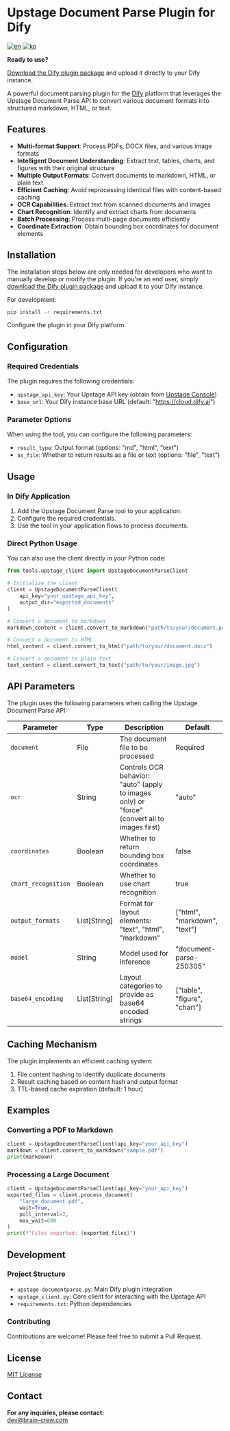 # Upstage Document Parse Plugin for Dify

[![en](https://img.shields.io/badge/lang-English-blue.svg)](README.md)
[![ko](https://img.shields.io/badge/lang-한국어-red.svg)](README_KO.md)

**Ready to use?**

[Download the Dify plugin package](https://www.dropbox.com/scl/fi/ehbl0zmd409njmq2tmya3/upstage-documentparse.difypkg?rlkey=my8l73m70emtnc9fi1mo0tvg7&st=a10wvxty&dl=1) and upload it directly to your Dify instance.

A powerful document parsing plugin for the [Dify](https://dify.ai) platform that leverages the Upstage Document Parse API to convert various document formats into structured markdown, HTML, or text.

## Features

- **Multi-format Support**: Process PDFs, DOCX files, and various image formats
- **Intelligent Document Understanding**: Extract text, tables, charts, and figures with their original structure
- **Multiple Output Formats**: Convert documents to markdown, HTML, or plain text
- **Efficient Caching**: Avoid reprocessing identical files with content-based caching
- **OCR Capabilities**: Extract text from scanned documents and images
- **Chart Recognition**: Identify and extract charts from documents
- **Batch Processing**: Process multi-page documents efficiently
- **Coordinate Extraction**: Obtain bounding box coordinates for document elements

## Installation

The installation steps below are only needed for developers who want to manually develop or modify the plugin. If you're an end user, simply [download the Dify plugin package](https://www.dropbox.com/scl/fi/ehbl0zmd409njmq2tmya3/upstage-documentparse.difypkg?rlkey=my8l73m70emtnc9fi1mo0tvg7&st=a10wvxty&dl=0) and upload it to your Dify instance.

For development:

```bash
pip install -r requirements.txt
```

Configure the plugin in your Dify platform.

## Configuration

### Required Credentials

The plugin requires the following credentials:

- `upstage_api_key`: Your Upstage API key (obtain from [Upstage Console](https://console.upstage.ai))
- `base_url`: Your Dify instance base URL (default: "https://cloud.dify.ai")

### Parameter Options

When using the tool, you can configure the following parameters:

- `result_type`: Output format (options: "md", "html", "text")
- `as_file`: Whether to return results as a file or text (options: "file", "text")

## Usage

### In Dify Application

1. Add the Upstage Document Parse tool to your application.
2. Configure the required credentials.
3. Use the tool in your application flows to process documents.

### Direct Python Usage

You can also use the client directly in your Python code:

```python
from tools.upstage_client import UpstageDocumentParseClient

# Initialize the client
client = UpstageDocumentParseClient(
    api_key="your_upstage_api_key",
    output_dir="exported_documents"
)

# Convert a document to markdown
markdown_content = client.convert_to_markdown("path/to/your/document.pdf")

# Convert a document to HTML
html_content = client.convert_to_html("path/to/your/document.docx")

# Convert a document to plain text
text_content = client.convert_to_text("path/to/your/image.jpg")
```

## API Parameters

The plugin uses the following parameters when calling the Upstage Document Parse API:

| Parameter | Type | Description | Default |
|-----------|------|-------------|---------|
| `document` | File | The document file to be processed | Required |
| `ocr` | String | Controls OCR behavior: "auto" (apply to images only) or "force" (convert all to images first) | "auto" |
| `coordinates` | Boolean | Whether to return bounding box coordinates | false |
| `chart_recognition` | Boolean | Whether to use chart recognition | true |
| `output_formats` | List[String] | Format for layout elements: "text", "html", "markdown" | ["html", "markdown", "text"] |
| `model` | String | Model used for inference | "document-parse-250305" |
| `base64_encoding` | List[String] | Layout categories to provide as base64 encoded strings | ["table", "figure", "chart"] |

## Caching Mechanism

The plugin implements an efficient caching system:

1. File content hashing to identify duplicate documents
2. Result caching based on content hash and output format
3. TTL-based cache expiration (default: 1 hour)

## Examples

### Converting a PDF to Markdown

```python
client = UpstageDocumentParseClient(api_key="your_api_key")
markdown = client.convert_to_markdown("sample.pdf")
print(markdown)
```

### Processing a Large Document

```python
client = UpstageDocumentParseClient(api_key="your_api_key")
exported_files = client.process_document(
    "large_document.pdf",
    wait=True,
    poll_interval=2,
    max_wait=600
)
print(f"Files exported: {exported_files}")
```

## Development

### Project Structure

- `upstage-documentparse.py`: Main Dify plugin integration
- `upstage_client.py`: Core client for interacting with the Upstage API
- `requirements.txt`: Python dependencies

### Contributing

Contributions are welcome! Please feel free to submit a Pull Request.

## License

[MIT License](LICENSE.md)

## Contact

**For any inquiries, please contact:**  
dev@brain-crew.com




